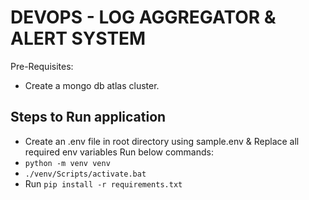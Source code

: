 # DEVOPS - LOG AGGREGATOR & ALERT SYSTEM


Pre-Requisites:
- Create a mongo db atlas cluster.


## Steps to Run application
- Create an .env file in root directory using sample.env & Replace all required env variables
Run below commands:
- `python -m venv venv`
- `./venv/Scripts/activate.bat`
- Run `pip install -r requirements.txt`